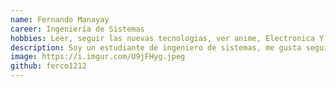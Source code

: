 ```yaml
---
name: Fernando Manayay
career: Ingeniería de Sistemas
hobbies: Leer, seguir las nuevas tecnologias, ver anime, Electronica Y LOS GATOS.
description: Soy un estudiante de ingeniero de sistemas, me gusta seguir nuevos proyectos tando de forma software y hardware de algunos ceradores de contenido de forma independiente .
image: https://i.imgur.com/U9jFHyg.jpeg
github: ferco1212
---
```

